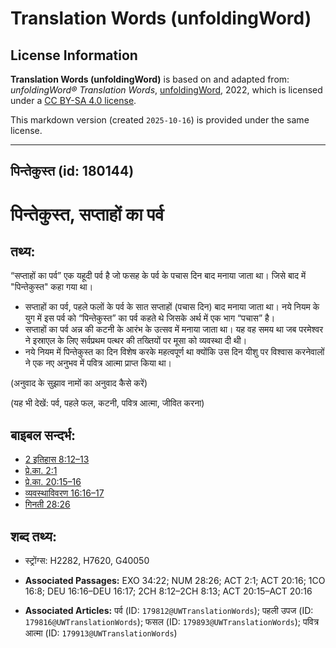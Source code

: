 # Translation Words (unfoldingWord)

## License Information

**Translation Words (unfoldingWord)** is based on and adapted from: _unfoldingWord® Translation Words_, [unfoldingWord](https://unfoldingword.org/utw), 2022, which is licensed under a [CC BY-SA 4.0 license](https://creativecommons.org/licenses/by-sa/4.0/legalcode.en).

This markdown version (created `2025-10-16`) is provided under the same license.



--------------------------------

## पिन्तेकुस्त (id: 180144)

पिन्तेकुस्त, सप्ताहों का पर्व
=============================

तथ्य:
-----

“सप्ताहों का पर्व” एक यहूदी पर्व है जो फसह के पर्व के पचास दिन बाद मनाया जाता था। जिसे बाद में "पिन्तेकुस्त" कहा गया था।

* सप्ताहों का पर्व, पहले फलों के पर्व के सात सप्ताहों (पचास दिन) बाद मनाया जाता था। नये नियम के युग में इस पर्व को “पिन्तेकुस्त” का पर्व कहते थे जिसके अर्थ में एक भाग “पचास” है।
* सप्ताहों का पर्व अन्न की कटनी के आरंभ के उत्सव में मनाया जाता था। यह वह समय था जब परमेश्वर ने इस्राएल के लिए सर्वप्रथम पत्थर की तख्तियों पर मूसा को व्यवस्था दी थी।
* नये नियम में पिन्तेकुस्त का दिन विशेष करके महत्वपूर्ण था क्योंकि उस दिन यीशु पर विश्वास करनेवालों ने एक नए अनुभव में पवित्र आत्मा प्राप्त किया था।

(अनुवाद के सुझाव नामों का अनुवाद कैसे करें)

(यह भी देखें: पर्व, पहले फल, कटनी, पवित्र आत्मा, जीवित करना)

बाइबल सन्दर्भ:
--------------

* [2 इतिहास 8:12–13](https://ref.ly/2Chr0:0)
* [प्रे.का. 2:1](https://ref.ly/Acts2:1)
* [प्रे.का. 20:15–16](https://ref.ly/Acts20:15-Acts20:16)
* [व्यवस्थाविवरण 16:16–17](https://ref.ly/Deut16:16-Deut16:17)
* [गिनती 28:26](https://ref.ly/Num28:26)

शब्द तथ्य:
----------

* स्ट्रोंग्स: H2282, H7620, G40050

* **Associated Passages:** EXO 34:22; NUM 28:26; ACT 2:1; ACT 20:16; 1CO 16:8; DEU 16:16–DEU 16:17; 2CH 8:12–2CH 8:13; ACT 20:15–ACT 20:16
* **Associated Articles:** पर्व (ID: `179812@UWTranslationWords`); पहली उपज (ID: `179816@UWTranslationWords`); फसल (ID: `179893@UWTranslationWords`); पवित्र आत्मा (ID: `179913@UWTranslationWords`)


